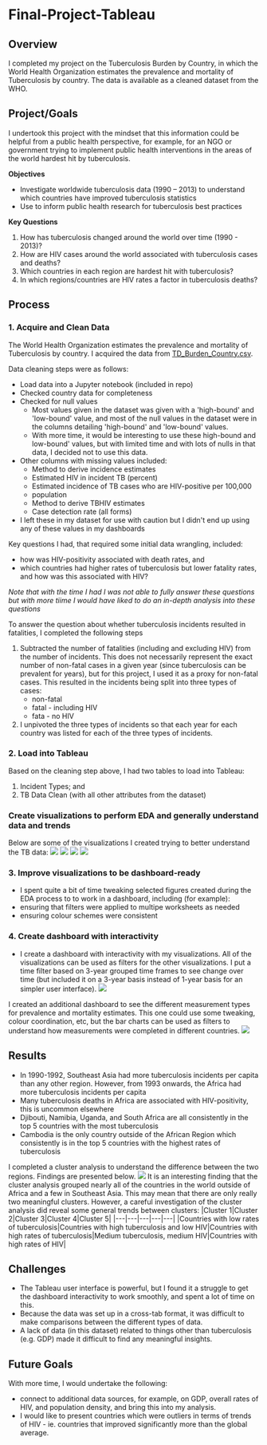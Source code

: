 # Final-Project-Tableau

## <b>Overview</b>
I completed my project on the Tuberculosis Burden by Country, in which the World Health Organization estimates the prevalence and mortality of Tuberculosis by country. The data is available as a cleaned dataset from the WHO. 

## <b>Project/Goals</b>
I undertook this project with the mindset that this information could be helpful from a public health perspective, for example, for an NGO or government trying to implement public health interventions in the areas of the world hardest hit by tuberculosis. 

<b>Objectives</b>
- Investigate worldwide tuberculosis data (1990 – 2013) to understand  which countries have improved tuberculosis statistics
- Use to inform public health research for tuberculosis best practices

<b>Key Questions</b>
1. How has tuberculosis changed around the world over time (1990 - 2013)?
2. How are HIV cases around the world associated with tuberculosis cases and deaths?
3. Which countries in each region are hardest hit with tuberculosis?
4. In which regions/countries are HIV rates a factor in tuberculosis deaths?

## Process
### <b>1. Acquire and Clean Data</b>

The World Health Organization estimates the prevalence and mortality of Tuberculosis by country. I acquired the data from [TD_Burden_Country.csv](https://drive.google.com/file/d/1mRvMbGLzeYKCuELODUhbLYSXM-n6fbQ_/view?usp=sharing). 

Data cleaning steps were as follows: 
- Load data into a Jupyter notebook (included in repo)
- Checked country data for completeness
- Checked for null values
    - Most values given in the dataset was given with a 'high-bound' and 'low-bound' value, and most of the null values in the dataset were in the columns detailing 'high-bound' and 'low-bound' values. 
    - With more time, it would be interesting to use these high-bound and low-bound' values, but with limited time and with lots of nulls in that data, I decided not to use this data. 
- Other columns with missing values included: 
    - Method to derive incidence estimates
    - Estimated HIV in incident TB (percent)
    - Estimated incidence of TB cases who are HIV-positive per 100,000
    - population
    - Method to derive TBHIV estimates
    - Case detection rate (all forms)
- I left these in my dataset for use with caution but I didn't end up using any of these values in my dashboards

Key questions I had, that required some initial data wrangling, included: 
- how was HIV-positivity associated with death rates, and 
- which countries had higher rates of tuberculosis but lower fatality rates, and how was this associated with HIV?

<i>Note that with the time I had I was not able to fully answer these questions but with more tiime I would have liked to do an in-depth analysis into these questions</i>

To answer the question about whether tuberculosis incidents resulted in fatalities, I completed the following steps
    
1. Subtracted the number of fatalities (including and excluding HIV) from the number of incidents. This does not necessarily represent the exact number of non-fatal cases in a given year (since tuberculosis can be prevalent for years), but for this project, I used it as a proxy for non-fatal cases. This resulted in the incidents being split into three types of cases:
    - non-fatal
    - fatal - including HIV
    - fata  - no HIV
2. I unpivoted the three types of incidents so that each year for each country was listed for each of the three types of incidents.  


### <b>2. Load into Tableau</b>
Based on the cleaning step above, I had two tables to load into Tableau: 

1. Incident Types; and
2. TB Data Clean (with all other attributes from the dataset)

### Create visualizations to perform EDA and generally understand data and trends
Below are some of the visualizations I created trying to better understand the TB data: 
![](images/figure1.png)
![](images/figure2.png)
![](images/figure3.png)
![](images/figure4.png)

### <b>3. Improve visualizations to be dashboard-ready</b>
- I spent quite a bit of time tweaking selected  figures created during the EDA process to to work in a dashboard, including (for example):
- ensuring that filters were applied to multipe worksheets as needed
- ensuring colour schemes were consistent

### <b>4. Create dashboard with interactivity</b>
- I create a dashboard with interactivity with my visualizations. All of the visualizations can be used as filters for the other visualizations. I put a time filter based on 3-year grouped time frames to see change over time (but included it on a 3-year basis instead of 1-year basis for an simpler user interface). 
![](images/figure5.png)

I created an additional dashboard to see the different measurement types for prevalence and mortality estimates. This one could use some tweaking, colour coordination, etc, but the bar charts can be used as filters to understand how measurements were completed in different countries. 
![](images/figure6.png)


## <b>Results</b>
- In 1990-1992, Southeast Asia had more tuberculosis incidents per capita than any other region. However, from 1993 onwards, the Africa had more tuberculosis incidents per capita
- Many tuberculosis deaths in Africa are associated with HIV-positivity, this is uncommon elsewhere
- Djibouti, Namibia, Uganda, and South Africa are all consistently in the top 5 countries with the most tuberculosis
- Cambodia is the only country outside of the African Region which consistently is in the top 5 countries with the highest rates of tuberculosis

I completed a cluster analysis to understand the difference between the two regions. Findings are presented below. 
![](images/figure7.png)
It is an interesting finding that the cluster analysis grouped nearly all of the countries in the world outside of Africa and a few in Southeast Asia. This may mean that there are only really two meaningful clusters. However, a careful investigation of the cluster analysis did reveal some general trends between clusters: 
|Cluster 1|Cluster 2|Cluster 3|Cluster 4|Cluster 5|
|---|---|---|---|---|
|Countries with low rates of tuberculosis|Countries with high tuberculosis and low HIV|Countries with high rates of tuberculosis|Medium tuberculosis, medium HIV|Countries with high rates of HIV|

## <b>Challenges</b> 
- The Tableau user interface is powerful, but I found it a struggle to get the dashboard interactivity to work smoothly, and spent a lot of time on this.
- Because the data was set up in a cross-tab format, it was difficult to make comparisons between the different types of data. 
- A lack of data (in this dataset) related to things other than tuberculosis (e.g. GDP) made it difficult to find any meaningful insights.   

## <b>Future Goals</b>
With more time, I would undertake the following: 
- connect to additional data sources, for example, on GDP, overall rates of HIV, and population density, and bring this into my analysis. 
- I would like to present countries which were outliers in terms of trends of HIV - ie. countries that improved significantly more than the global average. 
